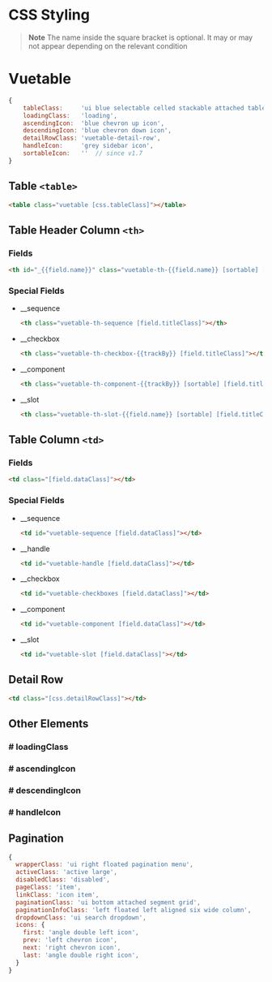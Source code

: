# CSS Styling

> __Note__
> The name inside the square bracket is optional. It may or may not appear depending on the relevant condition

# Vuetable

```javascript
{
    tableClass:     'ui blue selectable celled stackable attached table',
    loadingClass:   'loading',
    ascendingIcon:  'blue chevron up icon',
    descendingIcon: 'blue chevron down icon',
    detailRowClass: 'vuetable-detail-row',
    handleIcon:     'grey sidebar icon',
    sortableIcon:   ''  // since v1.7
}
```

## Table `<table>`

```html
<table class="vuetable [css.tableClass]"></table>
```

## Table Header Column `<th>`

### Fields
```html
<th id="_{{field.name}}" class="vuetable-th-{{field.name}} [sortable] [field.titleClass]"></th>
```
### Special Fields

- __sequence
  ```html
  <th class="vuetable-th-sequence [field.titleClass]"></th>
  ```

- __checkbox
  ```html
  <th class="vuetable-th-checkbox-{{trackBy}} [field.titleClass]"></th>
  ```

- __component
  ```html
  <th class="vuetable-th-component-{{trackBy}} [sortable] [field.titleClass]"></th>
  ```

- __slot
  ```html
  <th class="vuetable-th-slot-{{field.name}} [sortable] [field.titleClass]"></th>
  ```

## Table Column `<td>`

### Fields
```html
<td class="[field.dataClass]"></td>
```

### Special Fields

- __sequence
  ```html
  <td id="vuetable-sequence [field.dataClass]"></td>
  ```

- __handle
  ```html
  <td id="vuetable-handle [field.dataClass]"></td>
  ```

- __checkbox
  ```html
  <td id="vuetable-checkboxes [field.dataClass]"></td>
  ```

- __component
  ```html
  <td id="vuetable-component [field.dataClass]"></td>
  ```

- __slot
  ```html
  <td id="vuetable-slot [field.dataClass]"></td>
  ```

## Detail Row

```html
<td class="[css.detailRowClass]"></td>
```

## Other Elements

### # loadingClass

### # ascendingIcon

### # descendingIcon

### # handleIcon

## Pagination

```javascript
{
  wrapperClass: 'ui right floated pagination menu',
  activeClass: 'active large',
  disabledClass: 'disabled',
  pageClass: 'item',
  linkClass: 'icon item',
  paginationClass: 'ui bottom attached segment grid',
  paginationInfoClass: 'left floated left aligned six wide column',
  dropdownClass: 'ui search dropdown',
  icons: {
    first: 'angle double left icon',
    prev: 'left chevron icon',
    next: 'right chevron icon',
    last: 'angle double right icon',
  }
}
```

